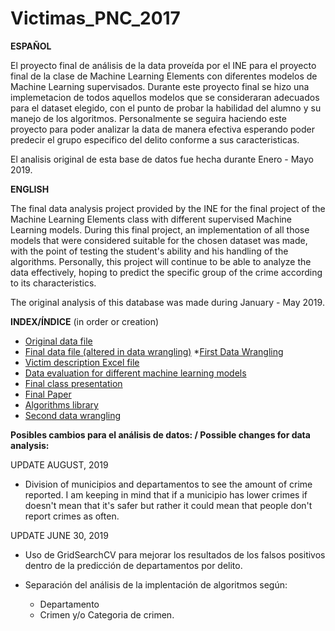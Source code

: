 # Victimas_PNC_2017

**ESPAÑOL**

El proyecto final de análisis de la data proveída por el INE para el proyecto final de la clase de Machine Learning Elements con diferentes modelos de Machine Learning supervisados. Durante este proyecto final se hizo una implemetacion de todos aquellos modelos que se consideraran adecuados para el dataset elegido, con el punto de probar la habilidad del alumno y su manejo de los algoritmos. Personalmente se seguira haciendo este proyecto para poder analizar la data de manera efectiva esperando poder predecir el grupo especifico del delito conforme a sus caracteristicas.

El analisis original de esta base de datos fue hecha durante Enero - Mayo 2019.

**ENGLISH**

The final data analysis project provided by the INE for the final project of the Machine Learning Elements class with different supervised Machine Learning models. During this final project, an implementation of all those models that were considered suitable for the chosen dataset was made, with the point of testing the student's ability and his handling of the algorithms. Personally, this project will continue to be able to analyze the data effectively, hoping to predict the specific group of the crime according to its characteristics.

The original analysis of this database was made during January - May 2019.

**INDEX/ÍNDICE** (in order or creation)

* [Original data file](https://github.com/nathsmo/Victimas_PNC_2017/blob/master/victimas_2017.xlsx)
* [Final data file (altered in data wrangling)](https://github.com/nathsmo/Victimas_PNC_2017/blob/master/vic_final.csv)
*[First Data Wrangling](https://github.com/nathsmo/Victimas_PNC_2017/blob/master/Data_Wrangling.ipynb)
* [Victim description Excel file](https://github.com/nathsmo/Victimas_PNC_2017/blob/master/Descripcion_victimas.xlsx)
* [Data evaluation for different machine learning models](https://github.com/nathsmo/Victimas_PNC_2017/blob/master/Evaluacion_de_datos_en_agrupacion_de_los_modelos.ipynb)
* [Final class presentation](https://github.com/nathsmo/Victimas_PNC_2017/blob/master/Presentacion%20Final%20MLE.pdf)
* [Final Paper](https://github.com/nathsmo/Victimas_PNC_2017/blob/master/Paper_Final_MLE.pdf)
* [Algorithms library](https://github.com/nathsmo/Victimas_PNC_2017/blob/master/Portafolio_de_algoritmos.ipynb)
* [Second data wrangling](https://github.com/nathsmo/Victimas_PNC_2017/blob/master/Procesamiento2.ipynb)


**Posibles cambios para el análisis de datos: / Possible changes for data analysis:**

UPDATE AUGUST, 2019

* Division of municipios and departamentos to see the amount of crime reported. I am keeping in mind that if a municipio has lower crimes if doesn't mean that it's safer but rather it could mean that people don't report crimes as often.

UPDATE JUNE 30, 2019

* Uso de GridSearchCV para mejorar los resultados de los falsos positivos dentro de la predicción de departamentos por delito.

* Separación del análisis de la implentación de algoritmos según:
    * Departamento
    * Crimen y/o Categoria de crimen.

